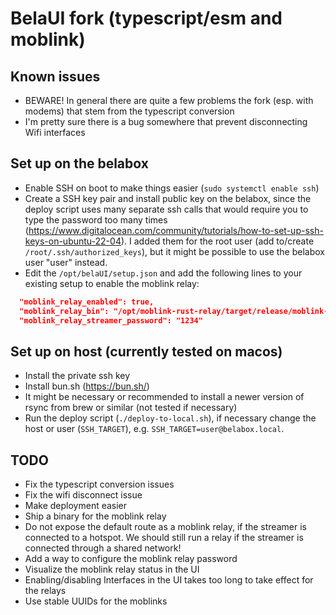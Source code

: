 # BelaUI fork (typescript/esm and moblink)

## Known issues

- BEWARE! In general there are quite a few problems the fork (esp. with modems) that stem from the typescript conversion
- I'm pretty sure there is a bug somewhere that prevent disconnecting Wifi interfaces

## Set up on the belabox

- Enable SSH on boot to make things easier (`sudo systemctl enable ssh`)
- Create a SSH key pair and install public key on the belabox, since the deploy script uses many separate ssh calls that would require you to type the password too many times (https://www.digitalocean.com/community/tutorials/how-to-set-up-ssh-keys-on-ubuntu-22-04). I added them for the root user (add to/create `/root/.ssh/authorized_keys`), but it might be possible to use the belabox user "user" instead.
- Edit the `/opt/belaUI/setup.json` and add the following lines to your existing setup to enable the moblink relay:
```json
  "moblink_relay_enabled": true,
  "moblink_relay_bin": "/opt/moblink-rust-relay/target/release/moblink-rust-relay",
  "moblink_relay_streamer_password": "1234"
```

## Set up on host (currently tested on macos)

- Install the private ssh key
- Install bun.sh (https://bun.sh/)
- It might be necessary or recommended to install a newer version of rsync from brew or similar (not tested if necessary)
- Run the deploy script (`./deploy-to-local.sh`), if necessary change the host or user (`SSH_TARGET`), e.g. `SSH_TARGET=user@belabox.local`.

## TODO

- Fix the typescript conversion issues
- Fix the wifi disconnect issue
- Make deployment easier
- Ship a binary for the moblink relay
- Do not expose the default route as a moblink relay, if the streamer is connected to a hotspot. We should still run a relay if the streamer is connected through a shared network!
- Add a way to configure the moblink relay password
- Visualize the moblink relay status in the UI
- Enabling/disabling Interfaces in the UI takes too long to take effect for the relays
- Use stable UUIDs for the moblinks